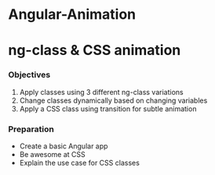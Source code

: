# Angular-Animation

# ng-class & CSS animation

### Objectives
1. Apply classes using 3 different ng-class variations
1. Change classes dynamically based on changing variables
1. Apply a CSS class using transition for subtle animation

### Preparation
- Create a basic Angular app
- Be awesome at CSS
- Explain the use case for CSS classes